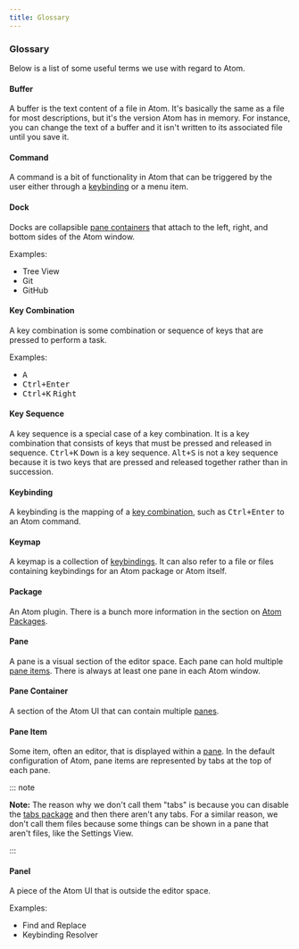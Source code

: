 ```yaml
---
title: Glossary
---
```


### Glossary

Below is a list of some useful terms we use with regard to Atom.

#### Buffer

A buffer is the text content of a file in Atom. It's basically the same as a file for most descriptions, but it's the version Atom has in memory. For instance, you can change the text of a buffer and it isn't written to its associated file until you save it.

#### Command

A command is a bit of functionality in Atom that can be triggered by the user either through a [keybinding](#keybinding) or a menu item.

#### Dock

Docks are collapsible [pane containers](#pane-container) that attach to the left, right, and bottom sides of the Atom window.

Examples:

- Tree View
- Git
- GitHub

#### Key Combination

A key combination is some combination or sequence of keys that are pressed to perform a task.

Examples:

- <kbd class="platform-all">A</kbd>
- <kbd class="platform-all">Ctrl+Enter</kbd>
- <kbd class="platform-all">Ctrl+K</kbd> <kbd class="platform-all">Right</kbd>

#### Key Sequence

A key sequence is a special case of a key combination. It is a key combination that consists of keys that must be pressed and released in sequence. <kbd class="platform-all">Ctrl+K</kbd> <kbd class="platform-all">Down</kbd> is a key sequence. <kbd class="platform-all">Alt+S</kbd> is not a key sequence because it is two keys that are pressed and released together rather than in succession.

#### Keybinding

A keybinding is the mapping of a [key combination](#key-combination), such as <kbd class="platform-all">Ctrl+Enter</kbd> to an Atom command.

#### Keymap

A keymap is a collection of [keybindings](#keybinding). It can also refer to a file or files containing keybindings for an Atom package or Atom itself.

#### Package

An Atom plugin. There is a bunch more information in the section on [Atom Packages](/using-atom/sections/atom-packages/).

#### Pane

A pane is a visual section of the editor space. Each pane can hold multiple [pane items](#pane-item). There is always at least one pane in each Atom window.

#### Pane Container

A section of the Atom UI that can contain multiple [panes](#pane).

#### Pane Item

Some item, often an editor, that is displayed within a [pane](#pane). In the default configuration of Atom, pane items are represented by tabs at the top of each pane.

::: note

**Note:** The reason why we don't call them "tabs" is because you can disable the [tabs package](https://github.com/atom/tabs) and then there aren't any tabs. For a similar reason, we don't call them files because some things can be shown in a pane that aren't files, like the Settings View.

:::

#### Panel

A piece of the Atom UI that is outside the editor space.

Examples:

- Find and Replace
- Keybinding Resolver
